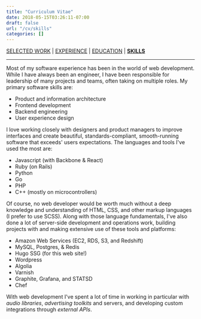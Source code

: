 ```yaml
---
title: "Curriculum Vitae"
date: 2018-05-15T03:26:11-07:00
draft: false
url: "/cv/skills"
categories: []
---
```


<div class="center cv_menu">
  <a href="/cv#work">SELECTED WORK</a> |
  <a href="/cv/experience">EXPERIENCE</a> |
  <a href="/cv/education">EDUCATION</a> |
  <a href="/cv/skills"><strong>SKILLS</strong></a>
  <br />
</div>

---

Most of my software experience has been in the world of web development. While I have always been an engineer, I have been responsible for leadership of many projects and teams, often taking on multiple roles. My primary software skills are:

 * Product and information architecture
 * Frontend development
 * Backend engineering
 * User experience design

I love working closely with designers and product managers to improve interfaces and create beautiful, standards-compliant, smooth-running software that exceeds' users expectations. The languages and tools I've used the most are:

 * Javascript (with Backbone & React)
 * Ruby (on Rails)
 * Python
 * Go
 * PHP
 * C++ (mostly on microcontrollers)

Of course, no web developer would be worth much without a deep knowledge and understanding of HTML, CSS, and other markup languages (I prefer to use SCSS). Along with those language fundamentals, I've also done a lot of server-side development and operations work, building projects with and making extensive use of these tools and platforms:

 * Amazon Web Services (EC2, RDS, S3, and Redshift)
 * MySQL, Postgres, & Redis
 * Hugo SSG (for this web site!)
 * Wordpress
 * Algolia
 * Varnish
 * Graphite, Grafana, and STATSD
 * Chef

 With web development I've spent a lot of time in working in particular with *audio libraries*, *advertising toolkits* and servers, and developing custom integrations through *external APIs*.

